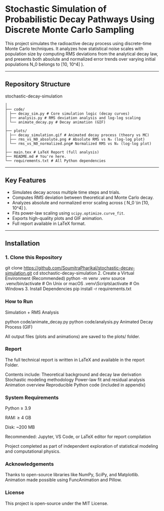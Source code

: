 # Stochastic Simulation of Probabilistic Decay Pathways Using Discrete Monte Carlo Sampling

This project simulates the radioactive decay process using discrete-time Monte Carlo techniques. It analyzes how statistical noise scales with population size by computing RMS deviations from the analytical decay law, and presents both absolute and normalized error trends over varying initial populations  N_0 belongs to [10, 10^4] \).

---

## Repository Structure

stochastic-decay-simulation

```
│
├── code/
│ ├── decay_sim.py # Core simulation logic (decay curves)
│ ├── analysis.py # RMS deviation analysis and log-log scaling
│ └── animate_decay.py # Decay animation (GIF)
│
├── plots/
│ ├── decay_simulation.gif # Animated decay process (theory vs MC)
│ ├── rms_vs_N0_absolute.png # Absolute RMS vs N₀ (log-log plot)
│ └── rms_vs_N0_normalized.png# Normalized RMS vs N₀ (log-log plot)
│
├── main.tex # LaTeX Report (full analysis)
├── README.md # You're here.
└── requirements.txt # All Python dependencies

```
---

##  Key Features

- Simulates decay across multiple time steps and trials.
- Computes RMS deviation between theoretical and Monte Carlo decay.
- Analyzes absolute and normalized error scaling across \( N_0 \in [10, 10^4] \).
- Fits power-law scaling using `scipy.optimize.curve_fit`.
- Exports high-quality plots and GIF animation.
- Full report available in LaTeX format.

---

##  Installation

### 1. Clone this Repository

git clone https://github.com/SoumitraPharikal/stochastic-decay-simulation.git
cd stochastic-decay-simulation
2. Create a Virtual Environment (Recommended)
python -m venv .venv
source .venv/bin/activate        # On Unix or macOS
.venv\Scripts\activate           # On Windows
3. Install Dependencies
pip install -r requirements.txt
### How to Run
Simulation + RMS Analysis

python code/animate_decay.py
python code/analysis.py
Animated Decay Process (GIF)

All output files (plots and animations) are saved to the plots/ folder.

### Report
The full technical report is written in LaTeX and available in the report Folder.

Contents include:
Theoretical background and decay law derivation
Stochastic modeling methodology
Power-law fit and residual analysis
Animation overview
Reproducible Python code (included in appendix)

### System Requirements
Python ≥ 3.9

RAM: ≥ 4 GB

Disk: ~200 MB

Recommended: Jupyter, VS Code, or LaTeX editor for report compilation


Project completed as part of independent exploration of statistical modeling and computational physics.


### Acknowledgements
Thanks to open-source libraries like NumPy, SciPy, and Matplotlib. Animation made possible using FuncAnimation and Pillow.


### License
This project is open-source under the MIT License.
